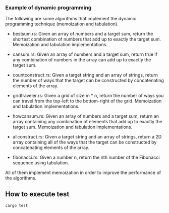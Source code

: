 ### Example of dynamic programming

The following are some algorithms that implement the dynamic programming technique (memoization and tabulation).

- bestsum.rs: Given an array of numbers and a target sum, return the shortest combination of numbers that add up to exactly the target sum. Memoization and tabulation implementations.

- cansum.rs: Given an array of numbers and a target sum, return true if any combination of numbers in the array can add up to exactly the target sum.

- countconstruct.rs: Given a target string and an array of strings, return the number of ways that the target can be constructed by concatenating elements of the array.

- gridtraveler.rs: Given a grid of size m \* n, return the number of ways you can travel from the top-left to the bottom-right of the grid. Memoization and tabulation implementations.

- howcansum.rs: Given an array of numbers and a target sum, return an array containing any combination of elements that add up to exactly the target sum. Memoization and tabulation implementations.

- allconstruct.rs: Given a target string and an array of strings, return a 2D array containing all of the ways that the target can be constructed by concatenating elements of the array.

- fibonacci.rs: Given a number n, return the nth number of the Fibonacci sequence using tabulation.

All of them implement memoization in order to improve the performance of the algorithms.

## How to execute test

```bash
cargo test
```
